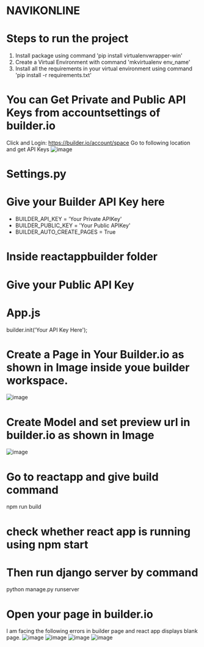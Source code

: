 # NAVIKONLINE
# Steps to run the project
1. Install package using command 'pip install virtualenvwrapper-win'
2. Create a Virtual Environment with command 'mkvirtualenv env_name'
3. Install all the requirements in your virtual environment using command 'pip install -r requirements.txt'

# You can Get Private and Public API Keys from accountsettings of builder.io
Click and Login: https://builder.io/account/space
Go to following location and get API Keys
![image](https://github.com/vknan/Vijay_Portfolio/assets/70138450/dfd20e31-cec6-4601-a276-cc5677c327d9)


# Settings.py
# Give your Builder API Key here
- BUILDER_API_KEY = 'Your Private APIKey'
- BUILDER_PUBLIC_KEY = 'Your Public APIKey'
- BUILDER_AUTO_CREATE_PAGES = True

# Inside reactappbuilder folder
# Give your Public API Key
# App.js
builder.init('Your API Key Here');

# Create a Page in Your Builder.io as shown in Image inside youe builder workspace.
![image](https://github.com/vknan/Vijay_Portfolio/assets/70138450/5b05ca62-07a3-4b1f-9df1-f6138807cd33)

# Create Model and set preview url in builder.io as shown in Image
![image](https://github.com/vknan/Vijay_Portfolio/assets/70138450/bb98ebcf-f33d-4c67-bfaa-f01ab0337156)


# Go to reactapp and give build command
npm run build
# check whether react app is running using npm start

# Then run django server by command
python manage.py runserver

# Open your page in builder.io
I am facing the following errors in builder page and react app displays blank page.
![image](https://github.com/vknan/Vijay_Portfolio/assets/70138450/f47b61d8-4e61-45a3-ab5b-797fee3e0c0d)
![image](https://github.com/vknan/Vijay_Portfolio/assets/70138450/0e0d07b2-0ce1-4d6c-8867-16659593ef96)
![image](https://github.com/vknan/Vijay_Portfolio/assets/70138450/efc9c645-97e0-4f8f-be92-5203755b12e6)
![image](https://github.com/vknan/Vijay_Portfolio/assets/70138450/34892026-fdeb-44b0-b1ca-968ffd1a4f34)



